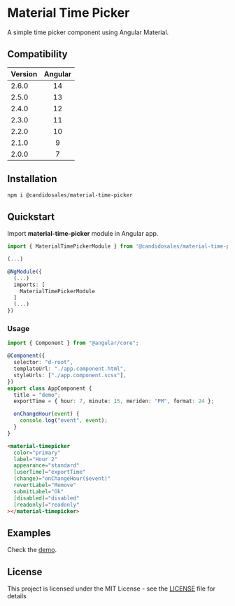 # Material Time Picker

A simple time picker component using Angular Material.

## Compatibility

| Version | Angular |
| ------- | :-----: |
| 2.6.0   |   14    |
| 2.5.0   |   13    |
| 2.4.0   |   12    |
| 2.3.0   |   11    |
| 2.2.0   |   10    |
| 2.1.0   |    9    |
| 2.0.0   |    7    |

## Installation

```bash
npm i @candidosales/material-time-picker
```

## Quickstart

Import **material-time-picker** module in Angular app.

```typescript
import { MaterialTimePickerModule } from '@candidosales/material-time-picker';

(...)

@NgModule({
  (...)
  imports: [
    MaterialTimePickerModule
  ]
  (...)
})
```

### Usage

```typescript
import { Component } from "@angular/core";

@Component({
  selector: "d-root",
  templateUrl: "./app.component.html",
  styleUrls: ["./app.component.scss"],
})
export class AppComponent {
  title = "demo";
  exportTime = { hour: 7, minute: 15, meriden: "PM", format: 24 };

  onChangeHour(event) {
    console.log("event", event);
  }
}
```

```html
<material-timepicker
  color="primary"
  label="Hour 2"
  appearance="standard"
  [userTime]="exportTime"
  (change)="onChangeHour($event)"
  revertLabel="Remove"
  submitLabel="Ok"
  [disabled]="disabled"
  [readonly]="readonly"
></material-timepicker>
```

## Examples

Check the [demo](https://stackblitz.com/edit/material-time-picker).

## License

This project is licensed under the MIT License - see the [LICENSE](LICENSE) file for details
